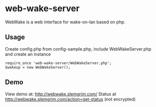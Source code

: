 web-wake-server
================================

WebWake is a web interface for wake-on-lan based on php.

Usage
-------------------------

Create config.php from config-sample.php, include WebWakeServer.php and create an instance

    require_once 'web-wake-server/WebWakeServer.php';
    $wakeup = new WebWakeServer();


Demo
-------------------------
View demo at: http://webwake.slemgrim.com/
Status at http://webwake.slemgrim.com/action=get-status (not encrypted)
